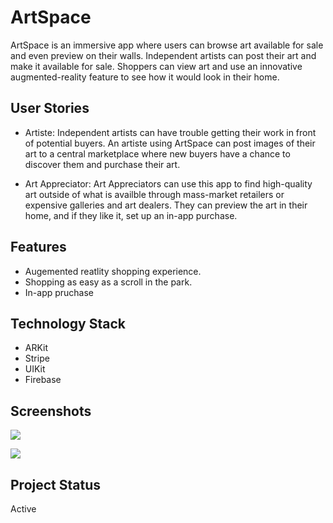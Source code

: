 # ArtSpace
ArtSpace is an immersive app where users can browse art available for sale and even preview on their walls. Independent artists can post their art and make it available for sale. Shoppers can view art and use an innovative augmented-reality feature to see how it would look in their home.

## User Stories
- Artiste: Independent artists can have trouble getting their work in front of potential buyers. An artiste using ArtSpace can post images of their art to a central marketplace where new buyers have a chance to discover them and purchase their art.

- Art Appreciator: Art Appreciators can use this app to find high-quality art outside of what is availble through mass-market retailers or expensive galleries and art dealers. They can preview the art in their home, and if they like it, set up an in-app purchase.

## Features
- Augemented reatlity shopping experience.
- Shopping as easy as a scroll in the park.
- In-app pruchase

## Technology Stack
- ARKit
- Stripe
- UIKit
- Firebase

## Screenshots

![](images/ArtSpaceMainDetailScreen.gif)

![](images/ArtSpaceFavs.gif)

## Project Status
Active
